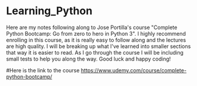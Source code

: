 # Learning_Python
Here are my notes following along to Jose Portilla's course "Complete Python Bootcamp: Go from zero to hero in Python 3".
I highly recommend enrolling in this course, as it is really easy to follow along and the lectures are high quality.
I will be breaking up what I've learned into smaller sections that way it is easier to read.
As I go through the course I will be including small tests to help you along the way.
Good luck and happy coding!

#Here is the link to the course 
https://www.udemy.com/course/complete-python-bootcamp/
